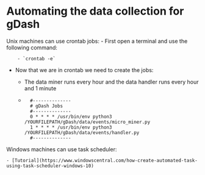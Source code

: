 # Automating the data collection for gDash

Unix machines can use crontab jobs:
    - First open a terminal and use the following command:
   
        - `crontab -e`
   
   - Now that we are in crontab we need to create the jobs:
  
        - The data miner runs every hour and the data handler runs every hour and 1 minute 
        
        - ```
            #--------------
            # gDash Jobs
            #--------------
            0 * * * * /usr/bin/env python3 /YOURFILEPATH/gDash/data/events/micro_miner.py
            1 * * * * /usr/bin/env python3 /YOURFILEPATH/gDash/data/events/handler.py
            #--------------
          ```

Windows machines can use task scheduler:

    - [Tutorial](https://www.windowscentral.com/how-create-automated-task-using-task-scheduler-windows-10)
